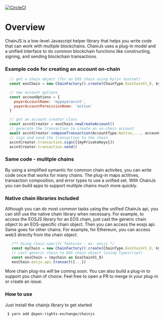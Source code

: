 [![CircleCI](https://circleci.com/gh/Open-Rights-Exchange/chain-js.svg?style=svg)](https://circleci.com/gh/Open-Rights-Exchange/chain-js)
# Overview

ChainJS is a low-level Javascript helper library that helps you write code that can work with multiple blockchains. ChainJs uses a plug-in model and a unified interface to do common blockchain functions like constructing, signing, and sending blockchain transactions.

### Example code for creating an account on-chain

```javascript
  // get a chain object (for an EOS chain using Kylin testnet)
  const eosChain = new ChainFactory().create(ChainType.EosChainV1_8, kylinEndpoints, chainSettings)

  // new account options
  const accounOptions = {
    payerAccountName: 'mypayeraccnt',
    payerAccountPermissionName: 'active'
  }

  // get an account creator class
  const accntCreator = eosChain.newCreateAccount()
  // generate the transaction to create an on-chain account
  await accntCreator.composeTransaction(AccountType.Native,..., accounOptions)
  // sign and send the transaction to the chain
  accntCreator.transaction.sign([{myPrivateKeys}])
  accntCreator.transaction.send()

```

### Same code - mulitple chains

By using a simplified symantic for common chain activites, you can write code once that works for many chains. The plug-in maps actitives, transaction composition, and error types to use a unified set. With ChainJs you can build apps to support mulitple chains much more quickly.

### Native chain libraries included 

Although you can do most common tasks using the unified ChainJs api, you can still use the native chain library when necessary. For example, to access the EOSJS library for an EOS chain, just cast the generic chain object to an EOS-specific chain object. Then you can access the eosjs api. Same goes for other chains. For example, for Ethereum, you can access web3 directly from the chain object. 

```javascript
   /** Using chain-specifc features - ex. eosjs */
   const myChain = new ChainFactory().create(ChainType.EosChainV1_8, kylinEndpoints, chainSettings)
   // cast generic chain to EOS chain object (using Typescript)
   const eosChain = (mychain as EosChainV1_8)
   eosChain.eosjs.api.transact({...})
```

More chain plug-ins will be coming soon. You can also build a plug-in to support you chain of choice. Feel free to open a PR to merge in your plug-in or create an issue.

### How to use 

Just install the chainjs library to get started
```bash
 $ yarn add @open-rights-exchange/chainjs
```

